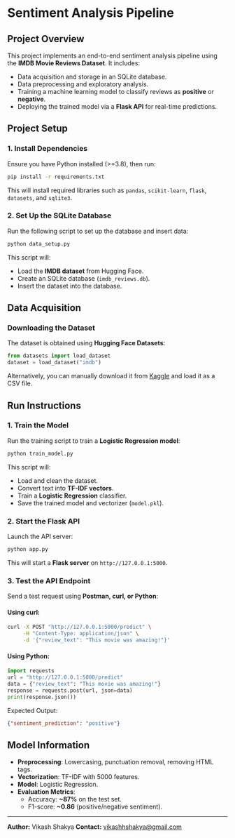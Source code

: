# Sentiment Analysis Pipeline

## Project Overview
This project implements an end-to-end sentiment analysis pipeline using the **IMDB Movie Reviews Dataset**. It includes:
- Data acquisition and storage in an SQLite database.
- Data preprocessing and exploratory analysis.
- Training a machine learning model to classify reviews as **positive** or **negative**.
- Deploying the trained model via a **Flask API** for real-time predictions.

## Project Setup

### 1. Install Dependencies
Ensure you have Python installed (>=3.8), then run:
```bash
pip install -r requirements.txt
```
This will install required libraries such as `pandas`, `scikit-learn`, `flask`, `datasets`, and `sqlite3`.

### 2. Set Up the SQLite Database
Run the following script to set up the database and insert data:
```bash
python data_setup.py
```
This script will:
- Load the **IMDB dataset** from Hugging Face.
- Create an SQLite database (`imdb_reviews.db`).
- Insert the dataset into the database.

## Data Acquisition

### Downloading the Dataset
The dataset is obtained using **Hugging Face Datasets**:
```python
from datasets import load_dataset
dataset = load_dataset("imdb")
```
Alternatively, you can manually download it from [Kaggle](https://www.kaggle.com/datasets/lakshmi25npathi/imdb-dataset-of-50k-movie-reviews) and load it as a CSV file.

## Run Instructions

### 1. Train the Model
Run the training script to train a **Logistic Regression model**:
```bash
python train_model.py
```
This script will:
- Load and clean the dataset.
- Convert text into **TF-IDF vectors**.
- Train a **Logistic Regression** classifier.
- Save the trained model and vectorizer (`model.pkl`).

### 2. Start the Flask API
Launch the API server:
```bash
python app.py
```
This will start a **Flask server** on `http://127.0.0.1:5000`.

### 3. Test the API Endpoint
Send a test request using **Postman, curl, or Python**:
#### Using curl:
```bash
curl -X POST "http://127.0.0.1:5000/predict" \
     -H "Content-Type: application/json" \
     -d '{"review_text": "This movie was amazing!"}'
```
#### Using Python:
```python
import requests
url = "http://127.0.0.1:5000/predict"
data = {"review_text": "This movie was amazing!"}
response = requests.post(url, json=data)
print(response.json())
```
Expected Output:
```json
{"sentiment_prediction": "positive"}
```

## Model Information
- **Preprocessing**: Lowercasing, punctuation removal, removing HTML tags.
- **Vectorization**: TF-IDF with 5000 features.
- **Model**: Logistic Regression.
- **Evaluation Metrics**:
  - Accuracy: **~87%** on the test set.
  - F1-score: **~0.86** (positive/negative sentiment).
---
**Author:** Vikash Shakya 
**Contact:** vikashhshakya@gmail.com
